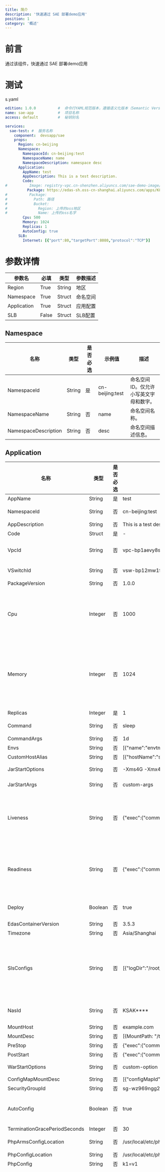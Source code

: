 ```yaml
---
title: 简介
description: '快速通过 SAE 部署demo应用'
position: 1
category: '概述'
---
```


# 前言

通过该组件，快速通过 SAE 部署demo应用

# 测试

s.yaml

```yaml
edition: 1.0.0          #  命令行YAML规范版本，遵循语义化版本（Semantic Versioning）规范
name: sae-app           #  项目名称
access: default         #  秘钥别名

services:
  sae-test: #  服务名称
    component:  devsapp/sae
    props:
      Region: cn-beijing
      Namespace:
        NamespaceId: cn-beijing:test
        NamespaceName: name
        NamespaceDescription: namespace desc
      Application:
        AppName: test
        AppDescription: This is a test description.
        Code:
#          Image: registry-vpc.cn-shenzhen.aliyuncs.com/sae-demo-image/consumer:1.0
          Package: https://edas-sh.oss-cn-shanghai.aliyuncs.com/apps/K8S_APP_ID/57ba4361-82aa-4b08-9295-b36b00f0a38e/hello-sae.jar
#          Package:
#            Path: 路径
#            Bucket:
#              Region: 上传的oss地区
#              Name: 上传的oss名字
        Cpu: 500
        Memory: 1024
        Replicas: 1
        AutoConfig: true
      SLB:
        Internet: [{"port":80,"targetPort":8080,"protocol":"TCP"}]
```


# 参数详情

| 参数名 |  必填  |  类型  |  参数描述  |
| --- |  ---  |  ---  |  ---  |
| Region | True | String | 地区 |
| Namespace | True | Struct | 命名空间 |
| Application | True | Struct | 应用配置 |
| SLB | False | Struct | SLB配置 |


## Namespace

| 名称 |  类型  |  是否必选  |  示例值  |   描述  |
| --- |  ---  |  ---  |  ---  | ---  |
|NamespaceId	|String	|	是	|cn-beijing:test|	命名空间ID。仅允许小写英文字母和数字。|
|NamespaceName|	String	|	否|	name	|命名空间名称。|
|NamespaceDescription	|String	|	否|	desc	|命名空间描述信息。|

## Application

| 名称 |  类型  |  是否必选  |  示例值  |   描述  |
| --- |  ---  |  ---  |  ---  | ---  |
|AppName|	String	|	是|	test	| 应用名称。允许数字、字母以及短划线（-）组合。必须以字母开始，不超过36个字符。|
|NamespaceId|	String|		否|	cn-beijing:test	|SAE命名空间ID。仅支持名称为小写字母加短划线（-）的命名空间，必须以字母开始。命名空间可通过调用DescribeNamespaceList接口获取。|
|AppDescription	|String	|	否	|This is a test description.	|应用描述信息。不超过1024个字符。|
|Code|Struct|是|-|代码|
|VpcId	|String	|	否|	vpc-bp1aevy8sofi8mh1q****	|SAE命名空间对应的VPC。在SAE中，一个命名空间只能对应一个VPC，且不能修改。第一次在命名空间内创建SAE应用将形成绑定关系。多个命名空间可以对应一个VPC。不填则默认为命名空间绑定的VPC ID。|
|VSwitchId|	String	|	否|	vsw-bp12mw1f8k3jgygk9****	|应用实例弹性网卡所在的虚拟交换机。该交换机必须位于上述VPC内。该交换机与SAE命名空间同样存在绑定关系。不填则默认为命名空间绑定的vSwitch ID。|
|PackageVersion	|String	|	否	|1.0.0	|部署包的版本号。当Package Type为War和FatJar时必填。|
|Cpu|	Integer	|	否	|1000	| 每个实例所需的CPU，单位为毫核，不能为0。目前仅支持以下固定规格：<br>500<br>1000<br>2000<br>4000<br>8000<br>16000<br>32000|
|Memory|	Integer	|	否	|1024	|每个实例所需的内存，单位为MB，不能为0。与CPU为一一对应关系，目前仅支持以下固定规格：<br>1024：对应CPU为500毫核。<br>2048：对应CPU为500和1000毫核。<br>4096：对应CPU为1000和2000毫核。<br>8192：对应CPU为2000和4000毫核。<br>16384：对应CPU为4000和8000毫核。<br>32768：对应CPU为16000毫核。<br>65536：对应CPU为8000、16000和32000毫核。<br>131072：对应CPU为32000毫核。|
|Replicas|	Integer	|	是	|1	|初始实例数。|
|Command|	String		|否|	sleep	|镜像启动命令。该命令必须为容器内存在的可执行的对象。例如：sleep。设置该命令将导致镜像原本的启动命令失效。|
|CommandArgs	|String	|	否|	1d	|镜像启动命令参数。上述启动命令所需参数。例如：1d|
|Envs|	String	|	否	|[{"name":"envtmp","value":"0"}]	|容器环境变量参数。|
|CustomHostAlias	|String	|	否	|[{"hostName":"samplehost","ip":"127.0.0.1"}]	|容器内自定义host映射。|
|JarStartOptions	|String	|	否	|-Xms4G -Xmx4G	|JAR包启动应用选项。应用默认启动命令：$JAVA_HOME/bin/java $JarStartOptions -jar $CATALINA_OPTS "$package_path" $JarStartArgs|
|JarStartArgs	|String	|	否	|custom-args	|JAR包启动应用参数。应用默认启动命令：$JAVA_HOME/bin/java $JarStartOptions -jar $CATALINA_OPTS "$package_path" $JarStartArgs|
|Liveness|	String	|	否	|{"exec":{"command":["sh","-c","cat /home/admin/start.sh"]},"initialDelaySeconds":30,"periodSeconds":30,"timeoutSeconds":2}	|容器健康检查，健康检查失败的容器将被关闭并恢复。目前仅支持容器内下发命令的方式。例如：{"exec":{"command":["sh","-c","cat /home/admin/start.sh"]},"initialDelaySeconds":30,"periodSeconds":30,"timeoutSeconds":2}<br>command：设置健康检查命令。<br>initialDelaySeconds：设置健康检查延迟检测时间，单位为秒。<br>periodSeconds：设置健康检查周期，单位为秒。<br>timeoutSeconds：设置健康检查超时等待时间，单位为秒。|
|Readiness	|String|		否|	{"exec":{"command":["sh","-c","cat /home/admin/start.sh"]},"initialDelaySeconds":30,"periodSeconds":30,"timeoutSeconds":2}	|应用启动状态检查，多次健康检查失败的容器将被关闭并重启。不通过健康检查的容器将不会有SLB流量进入。例如：{"exec":{"command":["sh","-c","cat /home/admin/start.sh"]},"initialDelaySeconds":30,"periodSeconds":30,"timeoutSeconds":2}<br>command：设置健康检查命令。<br>initialDelaySeconds：设置健康检查延迟检测时间，单位为秒。<br>periodSeconds：设置健康检查周期，单位为秒。<br>timeoutSeconds：设置健康检查超时等待时间，单位为秒。|
|Deploy|	Boolean	|	否	|true|	是否立即部署。取值说明如下：<br>true：立即部署。<br>false：默认值，稍后部署。|
|EdasContainerVersion	|String	|	否|	3.5.3	|Pandora应用使用的运行环境。|
|Timezone|	String	|	否|	Asia/Shanghai	|时区默认为Asia/Shanghai。|
|SlsConfigs|	String|		否	|[{\"logDir\":\"/root/logs/hsf.log\"}]	|文件日志采集配置。<br>使用SAE自动创建的SLS资源：[{\"logDir\":\"/root/logs/hsf.log\"}]。<br>使用自定义的SLS资源：[{\"projectName\":\"test-sls\",\"logDir\":\"/tmp/readiness.txt\",\"logstoreName\":\"logstore\","logtailName":"testLogtail"}]。<br>projectName：配置SLS上的Project名称。<br>logDir：配置收集日志文件的路径。<br>logstoreName：配置SLS上的Logstore名称。<br>logtailName：配置SLS上的Logtail名称，如果不指定，则表示新建Logtail。|
|NasId|String	|	否|	KSAK****	|挂载的NAS的ID，必须与集群处在同一个地域。它必须有可用的挂载点创建额度，或者其挂载点已经在VPC内的交换机上。如果不填，且存在mountDescs字段，则默认将自动购买一个NAS并挂载至VPC内的交换机上。|
|MountHost|	String	|	否|	example.com	|NAS在应用VPC内的挂载点。|
|MountDesc	|String	|	否|	[{MountPath: "/tmp", NasPath: "/"}]	|挂载描述。|
|PreStop|	String	|	否	|{"exec":{"command":["cat","/etc/group"]}}	|停止前执行脚本，格式如：{"exec":{"command":["cat","/etc/group"]}}|
|PostStart	|String	|	否	|{"exec":{"command":["cat","/etc/group"]}}	|启动后执行脚本，格式如：{"exec":{"command":["cat","/etc/group"]}}|
|WarStartOptions	|String	|	否	|custom-option	|WAR包启动应用选项。应用默认启动命令：java $JAVA_OPTS $CATALINA_OPTS [-Options] org.apache.catalina.startup.Bootstrap "$@" start|
|ConfigMapMountDesc|	String	|否	|[{"configMapId":16,"key":"test","mountPath":"/tmp"}]	|ConfigMap挂载描述。|
|SecurityGroupId|	String	|	否	|sg-wz969ngg2e49q5i4****	|安全组ID。|
|AutoConfig|	Boolean	|	否|	true	|是否自动配置网络环境。取值说明如下：<br>true：创建应用时SAE自动配置网络环境。NamespaceId、VpcId、vSwitchId和SecurityGroupId的取值将被忽略。<br>false：创建应用时SAE手动配置网络环境。|
|TerminationGracePeriodSeconds	|Integer	|	否|	30	|优雅下线超时时间，默认为30，单位为秒。取值范围为1~60。|
|PhpArmsConfigLocation	|String	|	否|	/usr/local/etc/php/conf.d/arms.ini	|PHP应用监控挂载路径，需要您保证PHP服务器一定会加载这个路径的配置文件。<br>您无需关注配置内容，SAE会自动渲染正确的配置文件。|
|PhpConfigLocation	|String	|	否|	/usr/local/etc/php/php.ini	|PHP应用启动配置挂载路径，需要您保证PHP服务器会使用这个配置文件启动。|
|PhpConfig|	String	|	否	|k1=v1	|PHP配置文件内容。|
|TomcatConfig	|String	|	否	|{"useDefaultConfig":false,"contextInputType":"custom","contextPath":"hello","httpPort":8088,"maxThreads":400,"uriEncoding":"UTF-8","useBodyEncoding":true,"useAdvancedServerXml":false}|Tomcat文件配置，设置为""或"{}"表示删除配置：<br><br>useDefaultConfig：是否使用自定义配置，若为true，则表示不使用自定义配置；若为false，则表示使用自定义配置。若不使用自定义配置，则下面的参数配置将不会生效。<br>contextInputType：选择应用的访问路径。<br>war：无需填写自定义路径，应用的访问路径是WAR包名称。<br>root：无需填写自定义路径，应用的访问路径是/。<br>custom：需要在下面的自定义路径中填写自定义的路径。<br>contextPath：自定义路径，当contextInputType类型为custom时，才需要配置此参数。<br>httpPort：端口范围为1024~65535，小于1024的端口需要Root权限才能操作。因为容器配置的是Admin权限，所以请填写大于1024的端口。如果不配置，则默认为8080。<br>maxThreads：配置连接池的连接数大小，默认大小是400。<br>uriEncoding：Tomcat的编码格式，包括UTF-8、ISO-8859-1、GBK和GB2312。如果不设置则默认为ISO-8859-1。<br>useBodyEncoding：是否使用BodyEncoding for URL。|
|AcrAssumeRoleArn	|String	|	否	|acs:ram::123456789012****:role/adminrole|	跨账号拉取镜像时所需的RAM角色的ARN。|
|OssMountDescs	|String	|	否	|[{"bucketName": "oss-bucket", "bucketPath": "data/user.data", "mountPath": "/usr/data/user.data", "readOnly": true}]	|OSS挂载描述信息。|
|OssAkId|	String|	否	|xxxxxx	|OSS读写的AccessKey ID。|
|OssAkSecret|	String	|	否	|xxxxxx	|OSS读写的AccessKey Secret|


### 代码配置

| 名称 |  类型  |  是否必选  |  示例值  |   描述  |
| --- |  ---  |  ---  |  ---  | ---  |
| Image | String  |  否  |  registry-vpc.cn-shenzhen.aliyuncs.com/sae-demo-image/consumer:1.0  |   镜像地址  |
| Package |  String/Struct  |  否  |  https://edas-sh.oss-cn-shanghai.aliyuncs.com/apps/K8S_APP_ID/57ba4361-82aa-4b08-9295-b36b00f0a38e/hello-sae.jar  |   代码包  |

当Package为Struct时：

| 名称 |  类型  |  是否必选  |  示例值  |   描述  |
| --- |  ---  |  ---  |  ---  | ---  |
| Path | String  |  是  |  ./abc.jar  |   路径  |
| Bucket | Struct  |  否  |  -  |   对象存储配置  |

Bucket如果被指定时：

| 名称 |  类型  |  是否必选  |  示例值  |   描述  |
| --- |  ---  |  ---  |  ---  | ---  |
| Region | String  |  是  |  cn-hangzhou  |   上传的oss地区  |
| Name | Struct  |  是  |  test  |   上传的oss名字  |


## SLB

| 名称 |  类型  |  是否必选  |  示例值  |   描述  |
| --- |  ---  |  ---  |  ---  | ---  |
|Internet	|String	|	是	|[{"port":80,"targetPort":8080,"protocol":"TCP"}]|	绑定公网SLB。例如：[{"port":80,"targetPort":8080,"protocol":"TCP"}]，表示将容器的8080端口通过SLB的80端口暴露服务，协议为TCP。|
|Intranet|	String	|	否|	[{"port":80,"targetPort":8080,"protocol":"TCP"}]	|绑定私网SLB。例如：[{"port":80,"targetPort":8080,"protocol":"TCP"}]，表示将容器的8080端口通过SLB的80端口暴露服务，协议为TCP。|
|InternetSlbId	|String	|	否|	lb-bp1tg0k6d9nqaw7l1****	|使用指定的已购买的公网SLB，目前只支持非共享型实例。|
|IntranetSlbId	|String	|	否|	lb-bp1tg0k6d9nqaw7l1****	|使用指定的已购买的私网SLB，目前只支持非共享型实例。|
